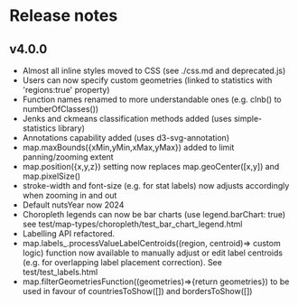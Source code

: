 # Release notes

## v4.0.0

-   Almost all inline styles moved to CSS (see ./css.md and deprecated.js)
-   Users can now specify custom geometries (linked to statistics with 'regions:true' property)
-   Function names renamed to more understandable ones (e.g. clnb() to numberOfClasses())
-   Jenks and ckmeans classification methods added (uses simple-statistics library)
-   Annotations capability added (uses d3-svg-annotation)
-   map.maxBounds({xMin,yMin,xMax,yMax}) added to limit panning/zooming extent
-   map.position({x,y,z}) setting now replaces map.geoCenter([x,y]) and map.pixelSize()
-   stroke-width and font-size (e.g. for stat labels) now adjusts accordingly when zooming in and out
-   Default nutsYear now 2024
-   Choropleth legends can now be bar charts (use legend.barChart: true) see test/map-types/choropleth/test_bar_chart_legend.html
-   Labelling API refactored.
-   map.labels\_.processValueLabelCentroids((region, centroid)=> custom logic) function now available to manually adjust or edit label centroids (e.g. for overlapping label placement correction). See test/test_labels.html
-   map.filterGeometriesFunction((geometries)=>{return geometries}) to be used in favour of countriesToShow([]) and bordersToShow([])
